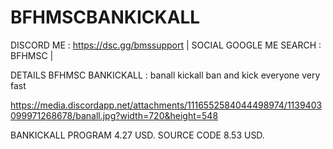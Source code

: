 # BFHMSCBANKICKALL
DISCORD ME : https://dsc.gg/bmssupport | SOCIAL GOOGLE ME SEARCH : BFHMSC |

DETAILS BFHMSC BANKICKALL : banall kickall ban and kick everyone very fast

https://media.discordapp.net/attachments/1116552584044498974/1139403099971268678/banall.jpg?width=720&height=548

BANKICKALL PROGRAM 4.27 USD. SOURCE CODE 8.53 USD.
